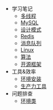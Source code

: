 - 学习笔记
  - [多线程](/studynotes/多线程/README)
  - [MySQL](/studynotes/数据库/README)
  - [设计模式](studynotes/设计模式/README)
  - [Redis](studynotes/Redis/README)
  - [消息队列](/studynotes/消息队列/README)
  - [Linux](/studynotes/Linux/README)
  - [算法](/studynotes/算法/README)
  - [开源框架](/studynotes/开源框架/README)
- 工具&效率
  - [环境安装](/studynotes/环境安装/README)
  - [生产力工具](/studynotes/工具类/README)
- 问题排查
  - [环境类](/studynotes/问题排查/README)

